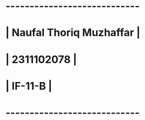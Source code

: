 # ----------------------------
# | Naufal Thoriq Muzhaffar  |
# | 2311102078               |
# | IF-11-B                  |
# ----------------------------
